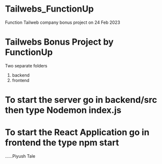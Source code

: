 # Tailwebs_FunctionUp
Function Tailweb company bonus project on 24 Feb 2023
# Tailwebs Bonus Project by FunctionUp
Two separate folders 
1) backend
2) frontend

# To start the server go in backend/src then type Nodemon index.js
# To start the React Application go in frontend the type npm start

......Piyush Tale
